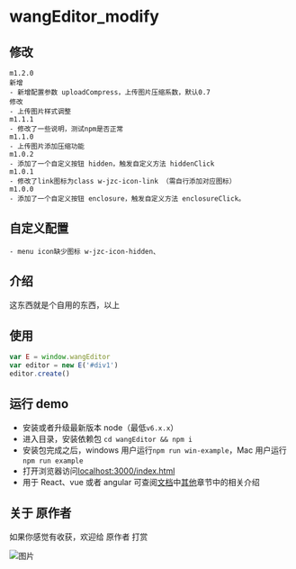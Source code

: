 
# wangEditor_modify

## 修改
```
m1.2.0
新增
- 新增配置参数 uploadCompress，上传图片压缩系数，默认0.7
修改
- 上传图片样式调整
m1.1.1
- 修改了一些说明，测试npm是否正常
m1.1.0
- 上传图片添加压缩功能
m1.0.2
- 添加了一个自定义按钮 hidden，触发自定义方法 hiddenClick
m1.0.1
- 修改了link图标为class w-jzc-icon-link （需自行添加对应图标）
m1.0.0
- 添加了一个自定义按钮 enclosure，触发自定义方法 enclosureClick。
```

## 自定义配置
```
- menu icon缺少图标 w-jzc-icon-hidden、
```

## 介绍
这东西就是个自用的东西，以上

## 使用

```javascript
var E = window.wangEditor
var editor = new E('#div1')
editor.create()
```


## 运行 demo

- 安装或者升级最新版本 node（最低`v6.x.x`）
- 进入目录，安装依赖包 `cd wangEditor && npm i`
- 安装包完成之后，windows 用户运行`npm run win-example`，Mac 用户运行`npm run example`
- 打开浏览器访问[localhost:3000/index.html](http://localhost:3000/index.html)
- 用于 React、vue 或者 angular 可查阅[文档](http://www.kancloud.cn/wangfupeng/wangeditor3/332599)中[其他](https://www.kancloud.cn/wangfupeng/wangeditor3/335783)章节中的相关介绍

## 关于 原作者
如果你感觉有收获，欢迎给 原作者 打赏

![图片](https://camo.githubusercontent.com/e1558b631931e0a1606c769a61f48770cc0ccb56/687474703a2f2f696d61676573323031352e636e626c6f67732e636f6d2f626c6f672f3133383031322f3230313730322f3133383031322d32303137303232383131323233373739382d313530373139363634332e706e67)


